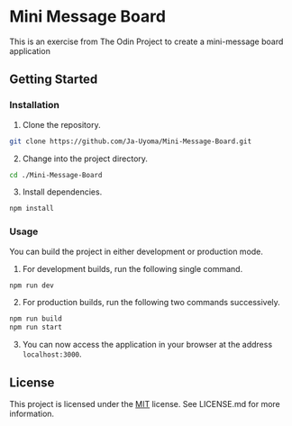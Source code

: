 # Mini Message Board

This is an exercise from The Odin Project to create a mini-message board application

## Getting Started

### Installation

1. Clone the repository.

```sh
git clone https://github.com/Ja-Uyoma/Mini-Message-Board.git
```

2. Change into the project directory.

```sh
cd ./Mini-Message-Board
```

3. Install dependencies.

```sh
npm install
```

### Usage

You can build the project in either development or production mode.

1. For development builds, run the following single command.

```sh
npm run dev
```

2. For production builds, run the following two commands successively.

```sh
npm run build
npm run start
```

3. You can now access the application in your browser at the address `localhost:3000`.

## License

This project is licensed under the [MIT](https://choosealicense.com/licenses/mit/) license. See LICENSE.md for more information.

